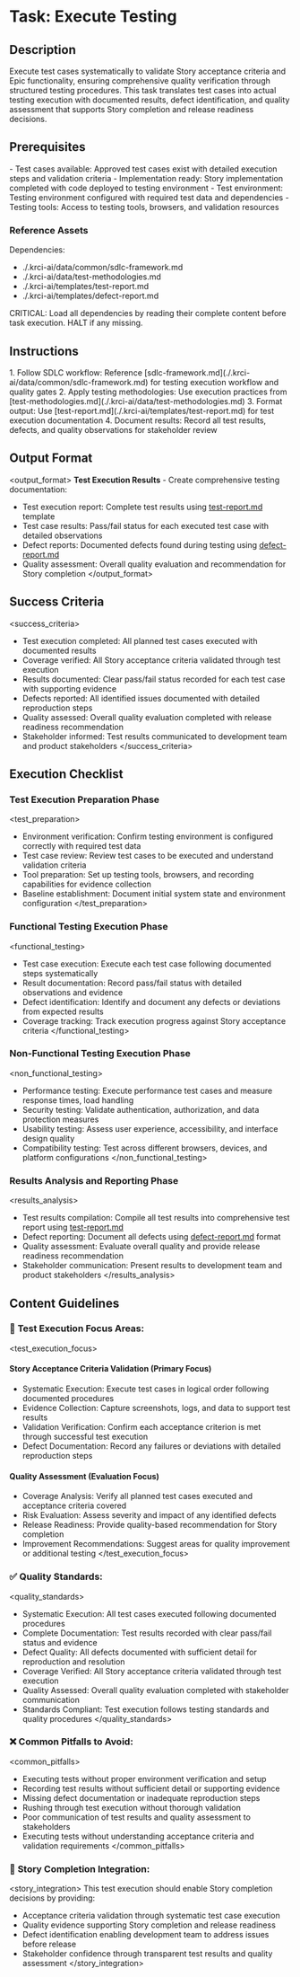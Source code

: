 # Task: Execute Testing

## Description

Execute test cases systematically to validate Story acceptance criteria and Epic functionality, ensuring comprehensive quality verification through structured testing procedures. This task translates test cases into actual testing execution with documented results, defect identification, and quality assessment that supports Story completion and release readiness decisions.

## Prerequisites

<prerequisites>
- Test cases available: Approved test cases exist with detailed execution steps and validation criteria
- Implementation ready: Story implementation completed with code deployed to testing environment
- Test environment: Testing environment configured with required test data and dependencies
- Testing tools: Access to testing tools, browsers, and validation resources

### Reference Assets

Dependencies:

- ./.krci-ai/data/common/sdlc-framework.md
- ./.krci-ai/data/test-methodologies.md
- ./.krci-ai/templates/test-report.md
- ./.krci-ai/templates/defect-report.md

CRITICAL: Load all dependencies by reading their complete content before task execution. HALT if any missing.
</prerequisites>

## Instructions

<instructions>
1. Follow SDLC workflow: Reference [sdlc-framework.md](./.krci-ai/data/common/sdlc-framework.md) for testing execution workflow and quality gates
2. Apply testing methodologies: Use execution practices from [test-methodologies.md](./.krci-ai/data/test-methodologies.md)
3. Format output: Use [test-report.md](./.krci-ai/templates/test-report.md) for test execution documentation
4. Document results: Record all test results, defects, and quality observations for stakeholder review
</instructions>

## Output Format

<output_format>
**Test Execution Results** - Create comprehensive testing documentation:

- Test execution report: Complete test results using [test-report.md](./.krci-ai/templates/test-report.md) template
- Test case results: Pass/fail status for each executed test case with detailed observations
- Defect reports: Documented defects found during testing using [defect-report.md](./.krci-ai/templates/defect-report.md)
- Quality assessment: Overall quality evaluation and recommendation for Story completion
</output_format>

## Success Criteria

<success_criteria>
- Test execution completed: All planned test cases executed with documented results
- Coverage verified: All Story acceptance criteria validated through test execution
- Results documented: Clear pass/fail status recorded for each test case with supporting evidence
- Defects reported: All identified issues documented with detailed reproduction steps
- Quality assessed: Overall quality evaluation completed with release readiness recommendation
- Stakeholder informed: Test results communicated to development team and product stakeholders
</success_criteria>

## Execution Checklist

### Test Execution Preparation Phase

<test_preparation>
- Environment verification: Confirm testing environment is configured correctly with required test data
- Test case review: Review test cases to be executed and understand validation criteria
- Tool preparation: Set up testing tools, browsers, and recording capabilities for evidence collection
- Baseline establishment: Document initial system state and environment configuration
</test_preparation>

### Functional Testing Execution Phase

<functional_testing>
- Test case execution: Execute each test case following documented steps systematically
- Result documentation: Record pass/fail status with detailed observations and evidence
- Defect identification: Identify and document any defects or deviations from expected results
- Coverage tracking: Track execution progress against Story acceptance criteria
</functional_testing>

### Non-Functional Testing Execution Phase

<non_functional_testing>
- Performance testing: Execute performance test cases and measure response times, load handling
- Security testing: Validate authentication, authorization, and data protection measures
- Usability testing: Assess user experience, accessibility, and interface design quality
- Compatibility testing: Test across different browsers, devices, and platform configurations
</non_functional_testing>

### Results Analysis and Reporting Phase

<results_analysis>
- Test results compilation: Compile all test results into comprehensive test report using [test-report.md](./.krci-ai/templates/test-report.md)
- Defect reporting: Document all defects using [defect-report.md](./.krci-ai/templates/defect-report.md) format
- Quality assessment: Evaluate overall quality and provide release readiness recommendation
- Stakeholder communication: Present results to development team and product stakeholders
</results_analysis>

## Content Guidelines

### 🎯 **Test Execution Focus Areas:**

<test_execution_focus>

#### Story Acceptance Criteria Validation (Primary Focus)

- Systematic Execution: Execute test cases in logical order following documented procedures
- Evidence Collection: Capture screenshots, logs, and data to support test results
- Validation Verification: Confirm each acceptance criterion is met through successful test execution
- Defect Documentation: Record any failures or deviations with detailed reproduction steps

#### Quality Assessment (Evaluation Focus)

- Coverage Analysis: Verify all planned test cases executed and acceptance criteria covered
- Risk Evaluation: Assess severity and impact of any identified defects
- Release Readiness: Provide quality-based recommendation for Story completion
- Improvement Recommendations: Suggest areas for quality improvement or additional testing
</test_execution_focus>

### ✅ **Quality Standards:**

<quality_standards>
- Systematic Execution: All test cases executed following documented procedures
- Complete Documentation: Test results recorded with clear pass/fail status and evidence
- Defect Quality: All defects documented with sufficient detail for reproduction and resolution
- Coverage Verified: All Story acceptance criteria validated through test execution
- Quality Assessed: Overall quality evaluation completed with stakeholder communication
- Standards Compliant: Test execution follows testing standards and quality procedures
</quality_standards>

### ❌ **Common Pitfalls to Avoid:**

<common_pitfalls>
- Executing tests without proper environment verification and setup
- Recording test results without sufficient detail or supporting evidence
- Missing defect documentation or inadequate reproduction steps
- Rushing through test execution without thorough validation
- Poor communication of test results and quality assessment to stakeholders
- Executing tests without understanding acceptance criteria and validation requirements
</common_pitfalls>

### 🎯 **Story Completion Integration:**

<story_integration>
This test execution should enable Story completion decisions by providing:

- Acceptance criteria validation through systematic test case execution
- Quality evidence supporting Story completion and release readiness
- Defect identification enabling development team to address issues before release
- Stakeholder confidence through transparent test results and quality assessment
</story_integration>
